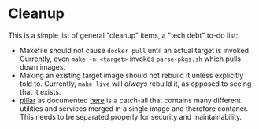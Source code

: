 # Cleanup

This is a simple list of general "cleanup" items, a "tech debt" to-do list:

* Makefile should not cause `docker pull` until an actual target is invoked. Currently, even `make -n <target>` invokes `parse-pkgs.sh` which pulls down images.
* Making an existing target image should not rebuild it unless explicitly told to. Currently, `make live` will _always_ rebuild it, as opposed to seeing that it exists.
* [pillar](https://github.com/lf-edge/eve/tree/master/pkg/pillar) as documented [here](https://github.com/lf-edge/eve/blob/master/docs/COMMS.md) is a catch-all that contains many different utilities and services merged in a single image and therefore contaner. This needs to be separated properly for security and maintainability.

